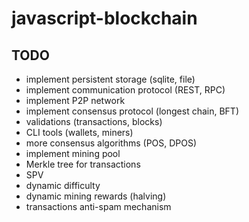 # javascript-blockchain

## TODO

* implement persistent storage (sqlite, file)
* implement communication protocol (REST, RPC)
* implement P2P network
* implement consensus protocol (longest chain, BFT)
* validations (transactions, blocks)
* CLI tools (wallets, miners)
* more consensus algorithms (POS, DPOS)
* implement mining pool
* Merkle tree for transactions
* SPV
* dynamic difficulty
* dynamic mining rewards (halving)
* transactions anti-spam mechanism
